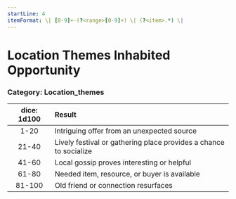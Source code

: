```yaml
---
startLine: 4
itemFormat: \| [0-9]+-(?<range>[0-9]+) \| (?<item>.*) \|
---
```

# Location Themes Inhabited Opportunity
### Category: Location_themes

| dice: 1d100 | Result |
|:----:|:-------|
| 1-20 | Intriguing offer from an unexpected source |
| 21-40 | Lively festival or gathering place provides a chance to socialize |
| 41-60 | Local gossip proves interesting or helpful |
| 61-80 | Needed item, resource, or buyer is available |
| 81-100 | Old friend or connection resurfaces |